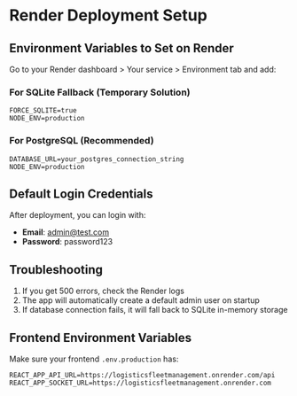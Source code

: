 # Render Deployment Setup

## Environment Variables to Set on Render

Go to your Render dashboard > Your service > Environment tab and add:

### For SQLite Fallback (Temporary Solution)
```
FORCE_SQLITE=true
NODE_ENV=production
```

### For PostgreSQL (Recommended)
```
DATABASE_URL=your_postgres_connection_string
NODE_ENV=production
```

## Default Login Credentials

After deployment, you can login with:
- **Email**: admin@test.com
- **Password**: password123

## Troubleshooting

1. If you get 500 errors, check the Render logs
2. The app will automatically create a default admin user on startup
3. If database connection fails, it will fall back to SQLite in-memory storage

## Frontend Environment Variables

Make sure your frontend `.env.production` has:
```
REACT_APP_API_URL=https://logisticsfleetmanagement.onrender.com/api
REACT_APP_SOCKET_URL=https://logisticsfleetmanagement.onrender.com
```
